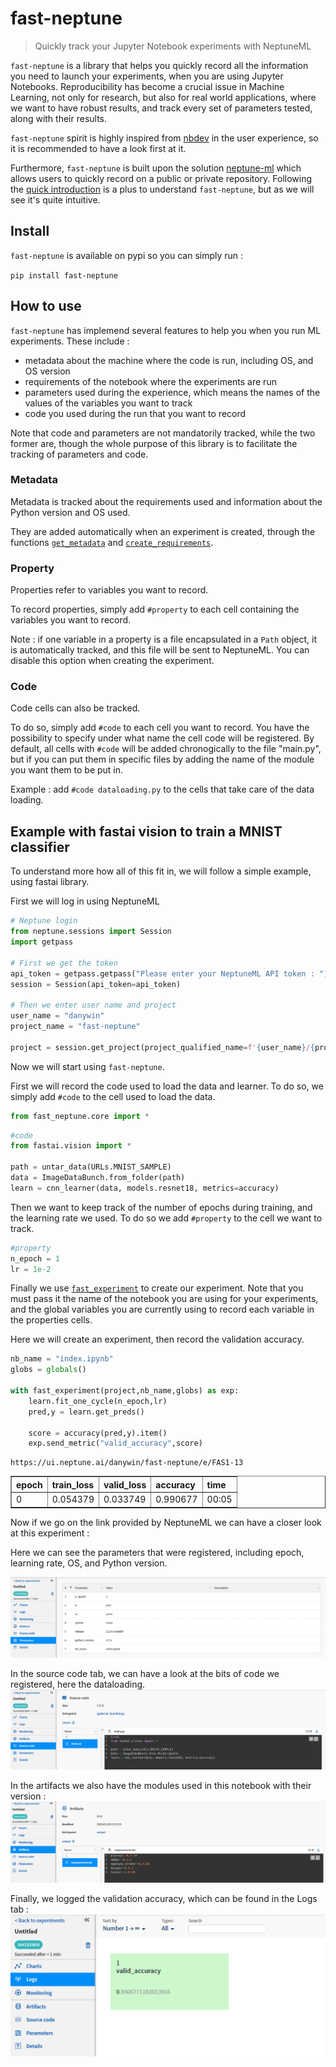 # fast-neptune
> Quickly track your Jupyter Notebook experiments with NeptuneML


`fast-neptune` is a library that helps you quickly record all the information you need to launch your experiments, when you are using Jupyter Notebooks. Reproducibility has become a crucial issue in Machine Learning, not only for research, but also for real world applications, where we want to have robust results, and track every set of parameters tested, along with their results.

`fast-neptune` spirit is highly inspired from [nbdev](http://nbdev.fast.ai/) in the user experience, so it is recommended to have a look first at it.

Furthermore, `fast-neptune` is built upon the solution [neptune-ml](https://neptune.ai/) which allows users to quickly record on a public or private repository. Following the [quick introduction](https://docs.neptune.ai/python-api/introduction.html) is a plus to understand `fast-neptune`, but as we will see it's quite intuitive.

## Install

`fast-neptune` is available on pypi so you can simply run :

`pip install fast-neptune`

## How to use

`fast-neptune` has implemend several features to help you when you run ML experiments.
These include :
<ul>
    <li>metadata about the machine where the code is run, including OS, and OS version</li>
    <li>requirements of the notebook where the experiments are run</li>
    <li>parameters used during the experience, which means the names of the values of the variables you want to track</li>
    <li>code you used during the run that you want to record</li>
</ul>

Note that code and parameters are not mandatorily tracked, while the two former are, though the whole purpose of this library is to facilitate the tracking of parameters and code.

### Metadata 

Metadata is tracked about the requirements used and information about the Python version and OS used.

They are added automatically when an experiment is created, through the functions [`get_metadata`](/core#get_metadata) and [`create_requirements`](/core#create_requirements).

### Property

Properties refer to variables you want to record. 

To record properties, simply add `#property` to each cell containing the variables you want to record.

Note : if one variable in a property is a file encapsulated in a `Path` object, it is automatically tracked, and this file will be sent to NeptuneML. You can disable this option when creating the experiment.

### Code

Code cells can also be tracked.

To do so, simply add `#code` to each cell you want to record. You have the possibility to specify under what name the cell code will be registered. By default, all cells with `#code` will be added chronogically to the file "main.py", but if you can put them in specific files by adding the name of the module you want them to be put in.

Example : add `#code dataloading.py` to the cells that take care of the data loading.

## Example with fastai vision to train a MNIST classifier

To understand more how all of this fit in, we will follow a simple example, using fastai library.

First we will log in using NeptuneML

```python
# Neptune login
from neptune.sessions import Session
import getpass

# First we get the token
api_token = getpass.getpass("Please enter your NeptuneML API token : ")
session = Session(api_token=api_token)

# Then we enter user name and project
user_name = "danywin"
project_name = "fast-neptune"

project = session.get_project(project_qualified_name=f'{user_name}/{project_name}')
```

Now we will start using `fast-neptune`.

First we will record the code used to load the data and learner. To do so, we simply add `#code` to the cell used to load the data.

```python
from fast_neptune.core import *
```

```python
#code
from fastai.vision import *

path = untar_data(URLs.MNIST_SAMPLE)
data = ImageDataBunch.from_folder(path)
learn = cnn_learner(data, models.resnet18, metrics=accuracy)
```

Then we want to keep track of the number of epochs during training, and the learning rate we used. To do so we add `#property` to the cell we want to track.

```python
#property
n_epoch = 1
lr = 1e-2
```

Finally we use [`fast_experiment`](/core#fast_experiment) to create our experiment. Note that you must pass it the name of the notebook you are using for your experiments, and the global variables you are currently using to record each variable in the properties cells.

Here we will create an experiment, then record the validation accuracy.

```python
nb_name = "index.ipynb"
globs = globals()

with fast_experiment(project,nb_name,globs) as exp:
    learn.fit_one_cycle(n_epoch,lr)
    pred,y = learn.get_preds()
    
    score = accuracy(pred,y).item()
    exp.send_metric("valid_accuracy",score)
```

    https://ui.neptune.ai/danywin/fast-neptune/e/FAS1-13
    


<table border="1" class="dataframe">
  <thead>
    <tr style="text-align: left;">
      <th>epoch</th>
      <th>train_loss</th>
      <th>valid_loss</th>
      <th>accuracy</th>
      <th>time</th>
    </tr>
  </thead>
  <tbody>
    <tr>
      <td>0</td>
      <td>0.054379</td>
      <td>0.033749</td>
      <td>0.990677</td>
      <td>00:05</td>
    </tr>
  </tbody>
</table>






Now if we go on the link provided by NeptuneML we can have a closer look at this experiment :

Here we can see the parameters that were registered, including epoch, learning rate, OS, and Python version.

<img src="imgs\parameters.PNG">

In the source code tab, we can have a look at the bits of code we registered, here the dataloading.
<img src="imgs\code.PNG">

In the artifacts we also have the modules used in this notebook with their version : 
<img src="imgs\requirements.PNG">

Finally, we logged the validation accuracy, which can be found in the Logs tab : 
<img src="imgs\valid_score.PNG">
